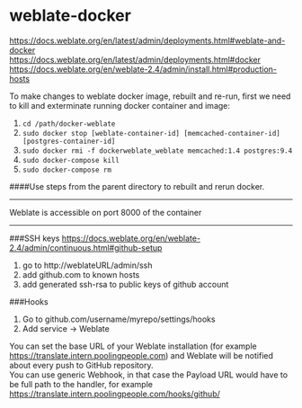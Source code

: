 # weblate-docker

https://docs.weblate.org/en/latest/admin/deployments.html#weblate-and-docker  
https://docs.weblate.org/en/latest/admin/deployments.html#docker  
https://docs.weblate.org/en/weblate-2.4/admin/install.html#production-hosts  

To make changes to weblate docker image, rebuilt and re-run, first we need to kill and exterminate running docker container and image:  
1. ``` cd /path/docker-weblate ```
2. ``` sudo docker stop [weblate-container-id] [memcached-container-id] [postgres-container-id] ```
3. ``` sudo docker rmi -f dockerweblate_weblate memcached:1.4 postgres:9.4 ``` 
4. ``` sudo docker-compose kill ```
5. ``` sudo docker-compose rm ```

####Use steps from the parent directory to rebuilt and rerun docker.  

----------------------------------
Weblate is accessible on port 8000 of the container  

----------------------------------

###SSH keys
https://docs.weblate.org/en/weblate-2.4/admin/continuous.html#github-setup  

1. go to http://weblateURL/admin/ssh
2. add github.com to known hosts
3. add generated ssh-rsa to public keys of github account

###Hooks
1. Go to github.com/username/myrepo/settings/hooks  
2. Add service -> Weblate  

You can set the base URL of your Weblate installation (for example https://translate.intern.poolingpeople.com) and Weblate will be notified about every push to GitHub repository.  
You can use generic Webhook, in that case the Payload URL would have to be full path to the handler, for example https://translate.intern.poolingpeople.com/hooks/github/  
